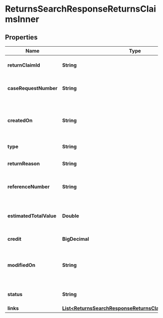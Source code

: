 

# ReturnsSearchResponseReturnsClaimsInner


## Properties

| Name | Type | Description | Notes |
|------------ | ------------- | ------------- | -------------|
|**returnClaimId** | **String** | A unique return claim Id. |  [optional] |
|**caseRequestNumber** | **String** | A unique return request number. |  [optional] |
|**createdOn** | **String** | The date on which the return request was created.  |  [optional] |
|**type** | **String** | Type of request. |  [optional] |
|**returnReason** | **String** | The reason for the return. |  [optional] |
|**referenceNumber** | **String** | The reference number for the return. |  [optional] |
|**estimatedTotalValue** | **Double** | The estimated total value of the return. |  [optional] |
|**credit** | **BigDecimal** | The amount of credit. |  [optional] |
|**modifiedOn** | **String** | The date on which the return request was last updated. |  [optional] |
|**status** | **String** | The status of the request. |  [optional] |
|**links** | [**List&lt;ReturnsSearchResponseReturnsClaimsInnerLinksInner&gt;**](ReturnsSearchResponseReturnsClaimsInnerLinksInner.md) |  |  [optional] |



